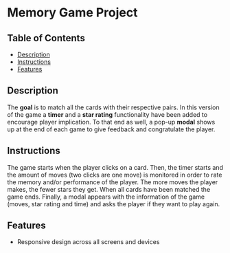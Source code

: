 # Memory Game Project

## Table of Contents

* [Description](#description)
* [Instructions](#Instructions)
* [Features](#features)


## Description

The **goal** is to match all the cards with their respective pairs. 
In this version of the game a **timer** and a **star rating** functionality have been added to encourage player implication. 
To that end as well, a pop-up **modal** shows up at the end of each game to give feedback and congratulate the player. 

## Instructions

The game starts when the player clicks on a card. Then, the timer starts and the amount of moves (two clicks are one move) is monitored in order to rate the memory and/or performance of the player. The more moves the player makes, the fewer stars they get.
When all cards have been matched the game ends. Finally, a modal appears with the information of the game (moves, star rating and time) and asks the player if they want to play again.

## Features

- Responsive design across all screens and devices




